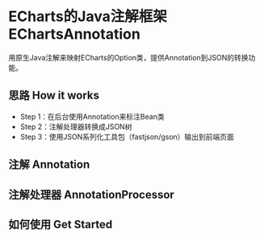 # ECharts的Java注解框架 EChartsAnnotation
  用原生Java注解来映射ECharts的Option类，提供Annotation到JSON的转换功能。
## 思路 How it works
* Step 1：在后台使用Annotation来标注Bean类
* Step 2：注解处理器转换成JSON树
* Step 3：使用JSON系列化工具包（fastjson/gson）输出到前端页面
## 注解 Annotation

## 注解处理器 AnnotationProcessor

## 如何使用 Get Started

